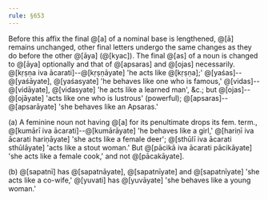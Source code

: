 ```yaml
---
rule: §653
---
```


Before this affix the final @[a] of a nominal base is lengthened, @[ā] remains unchanged, other final letters undergo the same changes as they do before the other @[āya] (@[kyac]). The final @[as] of a noun is changed to @[āya] optionally and that of @[apsaras] and @[ojas] necessarily. @[kṛṣṇa iva ācarati]--@[kṛṣṇāyate] 'he acts like @[kṛṣṇa];' @[yaśas]--@[yaśāyate], @[yaśasyate] 'he behaves like one who is famous,' @[vidas]--@[vidāyate], @[vidasyate] 'he acts like a learned man', &c.; but @[ojas]--@[ojāyate] 'acts like one who is lustrous' (powerful); @[apsaras]--@[apsarāyate] 'she behaves like an Apsaras.'

(a) A feminine noun not having @[a] for its penultimate drops its fem. term., @[kumārī iva ācarati]--@[kumārāyate] 'he behaves like a girl,' @[hariṇī iva ācarati hariṇāyate] 'she acts like a female deer'; @[sthūlī iva ācarati sthūlāyate] 'acts like a stout woman.' But @[pācikā iva ācarati pācikāyate] 'she acts like a female cook,' and not @[pācakāyate].

(b) @[sapatnī] has @[sapatnāyate], @[sapatnīyate] and @[sapatnīyate] 'she acts like a co-wife,' @[yuvati] has @[yuvāyate] 'she behaves like a young woman.'